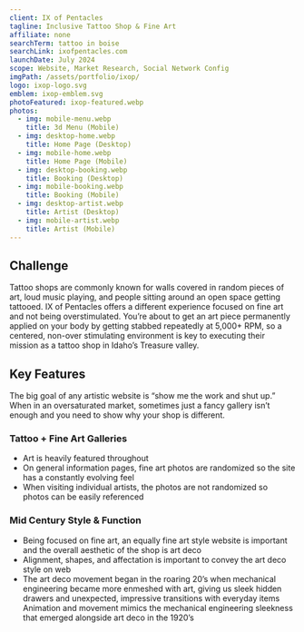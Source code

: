 ```yaml
---
client: IX of Pentacles
tagline: Inclusive Tattoo Shop & Fine Art
affiliate: none
searchTerm: tattoo in boise
searchLink: ixofpentacles.com
launchDate: July 2024
scope: Website, Market Research, Social Network Config
imgPath: /assets/portfolio/ixop/
logo: ixop-logo.svg
emblem: ixop-emblem.svg
photoFeatured: ixop-featured.webp
photos:
  - img: mobile-menu.webp
    title: 3d Menu (Mobile)
  - img: desktop-home.webp
    title: Home Page (Desktop)
  - img: mobile-home.webp
    title: Home Page (Mobile)
  - img: desktop-booking.webp
    title: Booking (Desktop)
  - img: mobile-booking.webp
    title: Booking (Mobile)
  - img: desktop-artist.webp
    title: Artist (Desktop)
  - img: mobile-artist.webp
    title: Artist (Mobile)
---
```


## Challenge

Tattoo shops are commonly known for walls covered in random pieces of art, loud music playing, and people sitting around an open space getting tattooed.
IX of Pentacles offers a different experience focused on fine art and not being overstimulated.
You’re about to get an art piece permanently applied on your body by getting stabbed repeatedly at 5,000+ RPM, so a centered, non-over stimulating environment is key to executing their mission as a tattoo shop in Idaho’s Treasure valley.

## Key Features

The big goal of any artistic website is “show me the work and shut up.”
When in an oversaturated market, sometimes just a fancy gallery isn’t enough and you need to show why your shop is different.

### Tattoo + Fine Art Galleries
- Art is heavily featured throughout
- On general information pages, fine art  photos are randomized so the site has a constantly evolving feel
- When visiting individual artists, the photos are not randomized so photos can be easily referenced

### Mid Century Style & Function
- Being focused on fine art, an equally fine art style website is important and the overall aesthetic of the shop is art deco
- Alignment, shapes, and affectation is important to convey the art deco style on web
- The art deco movement began in the roaring 20’s when mechanical engineering became more enmeshed with art, giving us sleek hidden drawers and unexpected, impressive transitions with everyday items
Animation and movement mimics the mechanical engineering sleekness that emerged alongside art deco in the 1920’s
